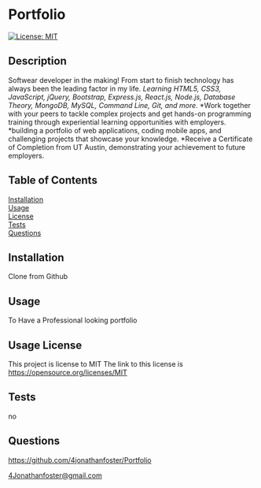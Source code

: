 # Portfolio

[![License: MIT](https://img.shields.io/badge/License-MIT-yellow.svg)](https://opensource.org/licenses/MIT)

## Description 
Softwear developer in the making!
From start to finish technology has always been the leading factor in my life.
*Learning HTML5, CSS3, JavaScript, jQuery, Bootstrap, Express.js, React.js, Node.js, Database Theory, MongoDB, MySQL, Command Line, Git, and more.*
*Work together with your peers to tackle complex projects and get hands-on programming training through experiential learning opportunities with employers.
*building a portfolio of web applications, coding mobile apps, and challenging projects that showcase your knowledge.
*Receive a Certificate of Completion from UT Austin, demonstrating your achievement to future employers.

## Table of Contents

[Installation](#Installation)  
[Usage](#Usage)  
[License](#License)    
[Tests](#How-To-Test)  
[Questions](#Questions)

## Installation

Clone from Github

## Usage

To Have a Professional looking portfolio

## Usage License
This project is license to MIT
The link to this license is https://opensource.org/licenses/MIT

## Tests

no

## Questions
https://github.com/4jonathanfoster/Portfolio

4Jonathanfoster@gmail.com